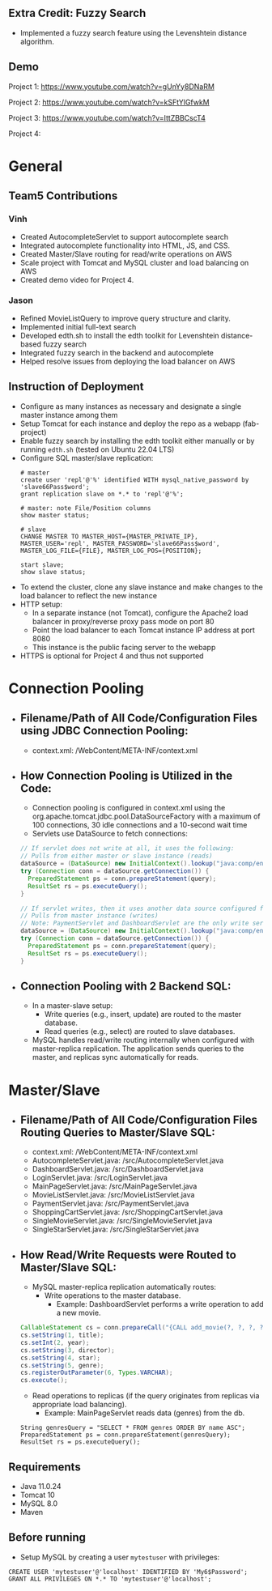 ## Extra Credit: Fuzzy Search
- Implemented a fuzzy search feature using the Levenshtein distance algorithm.

## Demo
Project 1: https://www.youtube.com/watch?v=gUnYy8DNaRM

Project 2: https://www.youtube.com/watch?v=kSFtYlGfwkM

Project 3: https://www.youtube.com/watch?v=IttZBBCscT4

Project 4:

# General
## Team5 Contributions
### Vinh
- Created AutocompleteServlet to support autocomplete search
- Integrated autocomplete functionality into HTML, JS, and CSS.
- Created Master/Slave routing for read/write operations on AWS
- Scale project with Tomcat and MySQL cluster and load balancing on AWS
- Created demo video for Project 4.

### Jason
- Refined MovieListQuery to improve query structure and clarity.
- Implemented initial full-text search
- Developed edth.sh to install the edth toolkit for Levenshtein distance-based fuzzy search
- Integrated fuzzy search in the backend and autocomplete
- Helped resolve issues from deploying the load balancer on AWS

## Instruction of Deployment
- Configure as many instances as necessary and designate a single master instance among them
- Setup Tomcat for each instance and deploy the repo as a webapp (fab-project)
- Enable fuzzy search by installing the edth toolkit either manually or by running `edth.sh` (tested on Ubuntu 22.04 LTS)
- Configure SQL master/slave replication:
  ```mysql
  # master
  create user 'repl'@'%' identified WITH mysql_native_password by 'slave66Pass$word';
  grant replication slave on *.* to 'repl'@'%';
  
  # master: note File/Position columns
  show master status;
  
  # slave
  CHANGE MASTER TO MASTER_HOST={MASTER_PRIVATE_IP}, MASTER_USER='repl', MASTER_PASSWORD='slave66Pass$word',
  MASTER_LOG_FILE={FILE}, MASTER_LOG_POS={POSITION};
  
  start slave;
  show slave status;
   ```
- To extend the cluster, clone any slave instance and make changes to the load balancer to reflect the new instance
- HTTP setup:
  - In a separate instance (not Tomcat), configure the Apache2 load balancer in proxy/reverse proxy pass mode on port 80
  - Point the load balancer to each Tomcat instance IP address at port 8080
  - This instance is the public facing server to the webapp
- HTTPS is optional for Project 4 and thus not supported
  

# Connection Pooling
- ## Filename/Path of All Code/Configuration Files using JDBC Connection Pooling:
  - context.xml: /WebContent/META-INF/context.xml

- ## How Connection Pooling is Utilized in the Code:
  - Connection pooling is configured in context.xml using the org.apache.tomcat.jdbc.pool.DataSourceFactory 
    with a maximum of 100 connections, 30 idle connections and a 10-second wait time
  - Servlets use DataSource to fetch connections:
  ```java
  // If servlet does not write at all, it uses the following:
  // Pulls from either master or slave instance (reads)
  dataSource = (DataSource) new InitialContext().lookup("java:comp/env/jdbc/moviedb");
  try (Connection conn = dataSource.getConnection()) {
    PreparedStatement ps = conn.prepareStatement(query);
    ResultSet rs = ps.executeQuery();
  }
  
  // If servlet writes, then it uses another data source configured for writes only:
  // Pulls from master instance (writes)
  // Note: PaymentServlet and DashboardServlet are the only write servlets
  dataSource = (DataSource) new InitialContext().lookup("java:comp/env/jdbc/moviedb-write");
  try (Connection conn = dataSource.getConnection()) {
    PreparedStatement ps = conn.prepareStatement(query);
    ResultSet rs = ps.executeQuery();
  }
  ```
- ## Connection Pooling with 2 Backend SQL:
  - In a master-slave setup:
    - Write queries (e.g., insert, update) are routed to the master database.
    - Read queries (e.g., select) are routed to slave databases.
  - MySQL handles read/write routing internally when configured with master-replica replication. 
    The application sends queries to the master, and replicas sync automatically for reads.

# Master/Slave
- ## Filename/Path of All Code/Configuration Files Routing Queries to Master/Slave SQL:
  - context.xml: /WebContent/META-INF/context.xml
  - AutocompleteServlet.java: /src/AutocompleteServlet.java
  - DashboardServlet.java: /src/DashboardServlet.java
  - LoginServlet.java: /src/LoginServlet.java
  - MainPageServlet.java: /src/MainPageServlet.java
  - MovieListServlet.java: /src/MovieListServlet.java
  - PaymentServlet.java: /src/PaymentServlet.java
  - ShoppingCartServlet.java: /src/ShoppingCartServlet.java
  - SingleMovieServlet.java: /src/SingleMovieServlet.java
  - SingleStarServlet.java: /src/SingleStarServlet.java

- ## How Read/Write Requests were Routed to Master/Slave SQL:
  - MySQL master-replica replication automatically routes:
    - Write operations to the master database.
      - Example: DashboardServlet performs a write operation to add a new movie.
  ```java
  CallableStatement cs = conn.prepareCall("{CALL add_movie(?, ?, ?, ?, ?, ?)}");
  cs.setString(1, title);
  cs.setInt(2, year);
  cs.setString(3, director);
  cs.setString(4, star);
  cs.setString(5, genre);
  cs.registerOutParameter(6, Types.VARCHAR);
  cs.execute();
  ```
    - Read operations to replicas (if the query originates from replicas via appropriate load balancing).
      - Example: MainPageServlet reads data (genres) from the db.
  ```
  String genresQuery = "SELECT * FROM genres ORDER BY name ASC";
  PreparedStatement ps = conn.prepareStatement(genresQuery);
  ResultSet rs = ps.executeQuery();
  ``` 

## Requirements
- Java 11.0.24
- Tomcat 10
- MySQL 8.0
- Maven

## Before running
- Setup MySQL by creating a user `mytestuser` with privileges:
```mysql
CREATE USER 'mytestuser'@'localhost' IDENTIFIED BY 'My6$Password';
GRANT ALL PRIVILEGES ON *.* TO 'mytestuser'@'localhost';
```

